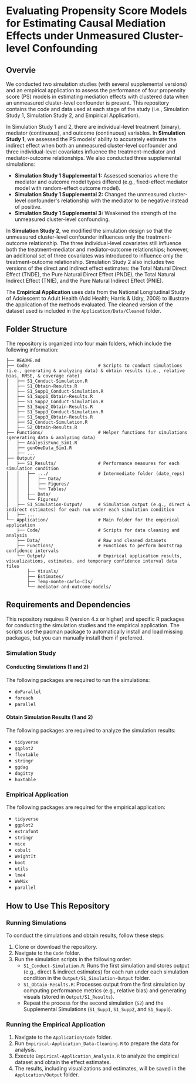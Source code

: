 # Evaluating Propensity Score Models for Estimating Causal Mediation Effects under Unmeasured Cluster-level Confounding

## Overvie

We conducted two simulation studies (with several supplemental versions) and an empirical application to assess the performance of four propensity score (PS) models in estimating mediation effects with clustered data when an unmeasured cluster-level confounder is present. This repository contains the code and data used at each stage of the study (i.e., Simulation Study 1, Simulation Study 2, and Empirical Application).

In Simulation Study 1 and 2, there are individual-level treatment (binary), mediator (continuous), and outcome (continuous) variables. In **Simulation Study 1**, we assessed the PS models’ ability to accurately estimate the indirect effect when both an unmeasured cluster-level confounder and three individual-level covariates influence the treatment-mediator and mediator-outcome relationships. We also conducted three supplemental simulations: 

- **Simulation Study 1 Supplemental 1:** Assessed scenarios where the mediator and outcome model types differed (e.g., fixed-effect mediator model with random-effect outcome model). 
- **Simulation Study 1 Supplemental 2:** Changed the unmeasured cluster-level confounder's relationship with the mediator to be negative instead of positive. 
- **Simulation Study 1 Supplemental 3:** Weakened the strength of the unmeasured cluster-level confounding. 


In **Simulation Study 2**, we modified the simulation design so that the unmeasured cluster-level confounder influences only the treatment-outcome relationship. The three individual-level covariates still influence both the treatment-mediator and mediator-outcome relationships; however, an additional set of three covariates was introduced to influence only the treatment-outcome relationship. Simulation Study 2 also includes two versions of the direct and indirect effect estimates: the Total Natural Direct Effect (TNDE), the Pure Natural Direct Effect (PNDE), the Total Natural Indirect Effect (TNIE), and the Pure Natural Indirect Effect (PNIE).

The **Empirical Application** uses data from the National Longitudinal Study of Adolescent to Adult Health (Add Health; Harris & Udry, 2008) to illustrate the application of the methods evaluated. The cleaned version of the dataset used is included in the `Application/Data/Cleaned` folder.


## Folder Structure

The repository is organized into four main folders, which include the following information:
```
├── README.md    
├── Code/                          # Scripts to conduct simulations (i.e., generating & analyzing data) & obtain results (i.e., relative bias, RMSE, & coverage rate)
│   ├── S1_Conduct-Simulation.R   
│   ├── S1_Obtain-Results.R       
│   ├── S1_Supp1_Conduct-Simulation.R   
│   ├── S1_Supp1_Obtain-Results.R       
│   ├── S1_Supp2_Conduct-Simulation.R   
│   ├── S1_Supp2_Obtain-Results.R       
│   ├── S1_Supp3_Conduct-Simulation.R   
│   ├── S1_Supp3_Obtain-Results.R
│   ├── S2_Conduct-Simulation.R   
│   ├── S2_Obtain-Results.R     
├── Functions/                     # Helper functions for simulations (generating data & analyzing data)  
│   ├── AnalysisFunc_Sim1.R
│   ├── genOneData_Sim1.R
│   ├── ...
├── Output/                        
│   ├── S1_Results/                # Performance measures for each simulation condition 
│   │   ├── .../                   # Intermediate folder (date_reps)
│   │   │   ├── Data/
│   │   │   ├── Figures/
│   │   │   └── Tables/
│   │   ├── Data/
│   │   └── Figures/ 
│   ├── S1_Simulation-Output/      # Simulation output (e.g., direct & indirect estimates) for each run under each simulation condition
│   ├── ...
└── Application/                   # Main folder for the empirical application 
    ├── Code/                      # Scripts for data cleaning and analysis
    ├── Data/                      # Raw and cleaned datasets
    ├── Functions/                 # Functions to perform bootstrap confidence intervals 
    └── Output/                    # Empirical application results, visualizations, estimates, and temporary confidence interval data files
        ├── Visuals/               
        ├── Estimates/
        ├── Temp-monte-carlo-CIs/        
        └── mediator-and-outcome-models/
```

## Requirements and Dependencies

This repository requires R (version 4.x or higher) and specific R packages for conducting the simulation studies and the empirical application. The scripts use the pacman package to automatically install and load missing packages, but you can manually install them if preferred. 

### Simulation Study
#### Conducting Simulations (1 and 2)

The following packages are required to run the simulations:

- `doParallel`
- `foreach`
- `parallel`

#### Obtain Simulation Results (1 and 2)

The following packages are required to analyze the simulation results:

- `tidyverse`
- `ggplot2`
- `flextable`
- `stringr`
- `ggdag`
- `dagitty`
- `huxtable`

### Empirical Application

The following packages are required for the empirical application:

- `tidyverse`
- `ggplot2`
- `extrafont`
- `stringr`
- `mice`
- `cobalt`
- `WeightIt`
- `boot`
- `utils`
- `lme4`
- `WeMix`
- `parallel`


## How to Use This Repository

### Running Simulations

To conduct the simulations and obtain results, follow these steps: 

1. Clone or download the repository.
2. Navigate to the `Code` folder.
3. Run the simulation scripts in the following order:
    - `S1_Conduct-Simulation.R`: Runs the first simulation and stores output (e.g., direct & indirect estimates) for each run under each simulation condition in the `Output/S1_Simulation-Output` folder.
    - `S1_Obtain-Results.R`: Processes output from the first simulation by computing performance metrics (e.g., relative bias) and generating visuals (stored in `Output/S1_Results`).
    - Repeat the process for the second simulation (`S2`) and the Supplemental Simulations (`S1_Supp1`, `S1_Supp2`, and `S1_Supp3`).
        
        
### Running the Empirical Application

1. Navigate to the `Application/Code` folder.
2. Run `Empirical-Application_Data-Cleaning.R` to prepare the data for analysis.
3. Execute `Empirical-Application_Analysis.R` to analyze the empirical dataset and obtain the effect estimates.
4. The results, including visualizations and estimates, will be saved in the `Application/Output` folder.

        
